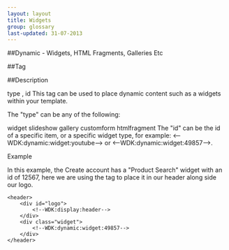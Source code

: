 ```yaml
---
layout: layout
title: Widgets
group: glossary
last-updated: 31-07-2013
---
```


##Dynamic - Widgets, HTML Fragments, Galleries Etc

##Tag

##Description

type , id 
This tag can be used to place dynamic content such as a widgets within your template.

The "type" can be any of the following:

widget
slideshow
gallery
customform
htmlfragment
The "id" can be the id of a specific item, or a specific widget type, for example: 
<--WDK:dynamic:widget:youtube--> or <--WDK:dynamic:widget:49857-->.

Example

In this example, the Create account has a "Product Search" widget with an id of 12567, here we are using the tag to place it in our header along side our logo.

```
<header>
	<div id="logo">
		<!--WDK:display:header-->
	</div>
	<div class="widget">
		<!--WDK:dynamic:widget:49857-->
	</div>
</header>
```


